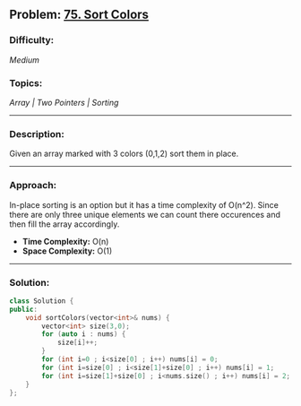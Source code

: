 ## Problem: [75. Sort Colors](https://leetcode.com/problems/sort-colors/)

### Difficulty:
*Medium*

### Topics:
*Array | Two Pointers | Sorting*

---

### Description:
Given an array marked with 3 colors (0,1,2) sort them in place.

---

### Approach:
In-place sorting is an option but it has a time complexity of O(n^2). Since there are only three unique elements we can count there occurences and then fill the array accordingly.
- **Time Complexity:** O(n)
- **Space Complexity:** O(1)

---

### Solution:
```cpp
class Solution {
public:
    void sortColors(vector<int>& nums) {
        vector<int> size(3,0);
        for (auto i : nums) {
            size[i]++;
        }
        for (int i=0 ; i<size[0] ; i++) nums[i] = 0;
        for (int i=size[0] ; i<size[1]+size[0] ; i++) nums[i] = 1;
        for (int i=size[1]+size[0] ; i<nums.size() ; i++) nums[i] = 2;
    }
};
```
